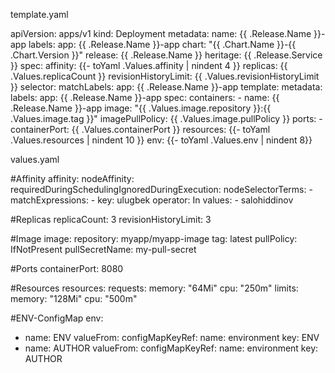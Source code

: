 template.yaml

apiVersion: apps/v1
kind: Deployment
metadata:
  name: {{ .Release.Name }}-app
  labels:
    app: {{ .Release.Name }}-app
    chart: "{{ .Chart.Name }}-{{ .Chart.Version }}"
    release: {{ .Release.Name }}
    heritage: {{ .Release.Service }}
spec:
  affinity:
    {{- toYaml .Values.affinity | nindent 4 }}
  replicas: {{ .Values.replicaCount }}
  revisionHistoryLimit: {{ .Values.revisionHistoryLimit }}
  selector:
    matchLabels:
      app: {{ .Release.Name }}-app
  template:
    metadata:
      labels:
        app: {{ .Release.Name }}-app
    spec:
      containers:
      - name: {{ .Release.Name }}-app
        image: "{{ .Values.image.repository }}:{{ .Values.image.tag }}"
        imagePullPolicy: {{ .Values.image.pullPolicy }}
        ports:
          - containerPort: {{ .Values.containerPort }}
        resources:
          {{- toYaml .Values.resources | nindent 10 }}
        env:
        {{- toYaml .Values.env | nindent 8}}


values.yaml

#Affinity
affinity:
  nodeAffinity:
    requiredDuringSchedulingIgnoredDuringExecution:
      nodeSelectorTerms:
      - matchExpressions:
        - key: ulugbek
          operator: In
          values:
          - salohiddinov

#Replicas
replicaCount: 3
revisionHistoryLimit: 3

#Image
image:
  repository: myapp/myapp-image
  tag: latest
  pullPolicy: IfNotPresent
  pullSecretName: my-pull-secret

#Ports
containerPort: 8080

#Resources
resources:
  requests:
    memory: "64Mi"
    cpu: "250m"
  limits:
    memory: "128Mi"
    cpu: "500m"
    
    
#ENV-ConfigMap
env:
- name: ENV
  valueFrom:
    configMapKeyRef:
      name: environment
      key: ENV
- name: AUTHOR
  valueFrom:
    configMapKeyRef:
      name: environment
      key: AUTHOR    
